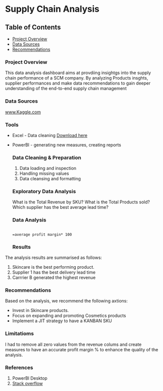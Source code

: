 # Supply Chain Analysis

## Table of Contents

- [Project Overview](#project-overview)
- [Data Sources](data-sources)
- [Recommendations](#recommendations)

### Project Overview

This data analysis dashboard aims at provdiing insightgs into the supply chain performance of a SCM company.
By analyzing Products insghts, supplier performances and make data recommendations to gain deeper understanding 
of the end-to-end supply chain management

### Data Sources
www.Kaggle.com

### Tools

- Excel - Data cleaning [Download here](https://microsoft.com)
- PowerBI - generating new measures, creating reports


  ### Data Cleaning & Preparation
  1. Data loading and inspection
  2. Handling missing values
  3. Data cleansing and formatting
 
  ### Exploratory Data Analysis
  What is the Total Revenue by SKU?
  What is the Total Products sold?
  Which supplier has the best average lead time?

  ### Data Analysis

  ```Excel

  =average profit margin* 100
  ```


  ### Results

The analysis results are summarised as follows:
1. Skincare is the best performing product.
2. Supplier 1 has the best delivery lead time
3. Carrrier B generated the highest revenue

### Recommendations

Based on the analysis, we recommend the following axtions:
- Invest in Skincare products.
- Focus on expanding and promoting Cosmetics products
- Implement a JIT strategy to have a KANBAN SKU

### Limitatioms
I had to remove all zero values from the revenue colums and create measures to have an accurate profit margin % to enhance the quality of the analysis.

### References

1. PowerBI Desktop
2. [Stack overflow](https://stack.com)
  
  
  
     
